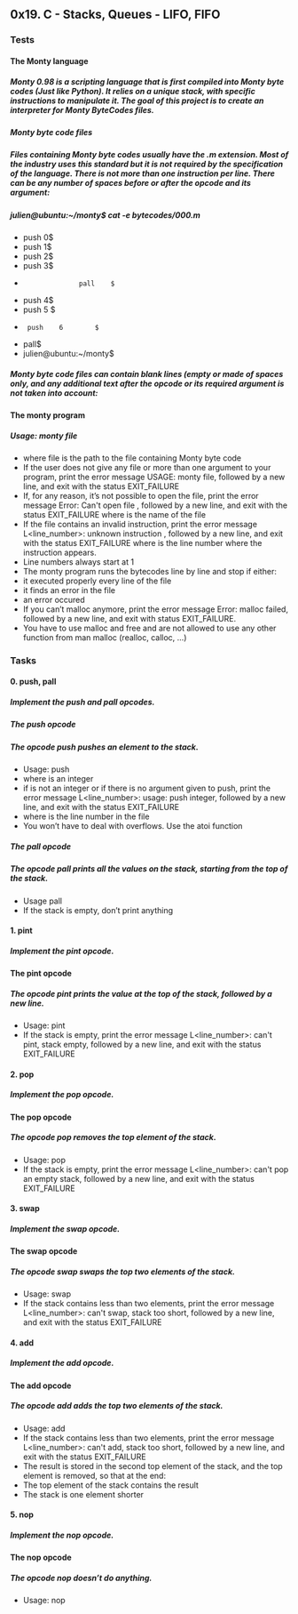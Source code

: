 ## 0x19. C - Stacks, Queues - LIFO, FIFO

### Tests

#### The Monty language

##### Monty 0.98 is a scripting language that is first compiled into Monty byte codes (Just like Python). It relies on a unique stack, with specific instructions to manipulate it. The goal of this project is to create an interpreter for Monty ByteCodes files.

##### Monty byte code files

##### Files containing Monty byte codes usually have the .m extension. Most of the industry uses this standard but it is not required by the specification of the language. There is not more than one instruction per line. There can be any number of spaces before or after the opcode and its argument:

##### julien@ubuntu:~/monty$ cat -e bytecodes/000.m
* push 0$
* push 1$
* push 2$
*  push 3$
*                   pall    $
* push 4$
*    push 5    $
*      push    6        $
* pall$
* julien@ubuntu:~/monty$
##### Monty byte code files can contain blank lines (empty or made of spaces only, and any additional text after the opcode or its required argument is not taken into account:

#### The monty program

##### Usage: monty file
* where file is the path to the file containing Monty byte code
* If the user does not give any file or more than one argument to your program, print the error message USAGE: monty file, followed by a new line, and exit with the status EXIT_FAILURE
* If, for any reason, it’s not possible to open the file, print the error message Error: Can't open file <file>, followed by a new line, and exit with the status EXIT_FAILURE
where <file> is the name of the file
* If the file contains an invalid instruction, print the error message L<line_number>: unknown instruction <opcode>, followed by a new line, and exit with the status EXIT_FAILURE
where is the line number where the instruction appears.
* Line numbers always start at 1
* The monty program runs the bytecodes line by line and stop if either:
* it executed properly every line of the file
* it finds an error in the file
* an error occured
* If you can’t malloc anymore, print the error message Error: malloc failed, followed by a new line, and exit with status EXIT_FAILURE.
* You have to use malloc and free and are not allowed to use any other function from man malloc (realloc, calloc, …)

### Tasks

#### 0. push, pall

##### Implement the push and pall opcodes.

##### The push opcode

##### The opcode push pushes an element to the stack.

* Usage: push <int>
* where <int> is an integer
* if <int> is not an integer or if there is no argument given to push, print the error message L<line_number>: usage: push integer, followed by a new line, and exit with the status EXIT_FAILURE
* where is the line number in the file
* You won’t have to deal with overflows. Use the atoi function
##### The pall opcode

##### The opcode pall prints all the values on the stack, starting from the top of the stack.

* Usage pall
* If the stack is empty, don’t print anything

#### 1. pint

##### Implement the pint opcode.

#### The pint opcode

##### The opcode pint prints the value at the top of the stack, followed by a new line.

* Usage: pint
* If the stack is empty, print the error message L<line_number>: can't pint, stack empty, followed by a new line, and exit with the status EXIT_FAILURE

#### 2. pop

##### Implement the pop opcode.

#### The pop opcode

##### The opcode pop removes the top element of the stack.

* Usage: pop
* If the stack is empty, print the error message L<line_number>: can't pop an empty stack, followed by a new line, and exit with the status EXIT_FAILURE

#### 3. swap

##### Implement the swap opcode.

#### The swap opcode

##### The opcode swap swaps the top two elements of the stack.

* Usage: swap
* If the stack contains less than two elements, print the error message L<line_number>: can't swap, stack too short, followed by a new line, and exit with the status EXIT_FAILURE

#### 4. add

##### Implement the add opcode.

#### The add opcode

##### The opcode add adds the top two elements of the stack.

* Usage: add
* If the stack contains less than two elements, print the error message L<line_number>: can't add, stack too short, followed by a new line, and exit with the status EXIT_FAILURE
* The result is stored in the second top element of the stack, and the top element is removed, so that at the end:
* The top element of the stack contains the result
* The stack is one element shorter

#### 5. nop

##### Implement the nop opcode.

#### The nop opcode

##### The opcode nop doesn’t do anything.

* Usage: nop
